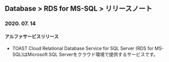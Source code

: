 ## Database > RDS for MS-SQL > リリースノート

### 2020. 07. 14

#### アルファサービスリリース

* TOAST Cloud Relational Database Service for SQL Server (RDS for MS-SQL)はMicrosoft SQL Serverをクラウド環境で提供するサービスです。
